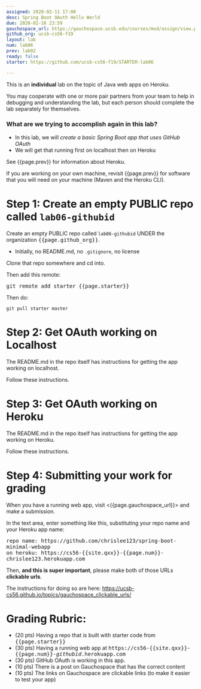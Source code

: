 ```yaml
---
assigned: 2020-02-11 17:00
desc: Spring Boot OAuth Hello World
due: 2020-02-16 23:59
gauchospace_url: https://gauchospace.ucsb.edu/courses/mod/assign/view.php?id=2765929
github_org: ucsb-cs56-f19
layout: lab
num: lab06
prev: lab02
ready: false
starter: https://github.com/ucsb-cs56-f19/STARTER-lab06

---
```


<div style="display:none" >
Look here for formatted version: http://ucsb-cs56.github.io/f19/lab/lab06
</div>

This is an **individual** lab on the topic of Java web apps on Heroku.

You may cooperate with one or more pair partners from your team to help in debugging and understanding the lab, but each person should complete the lab separately for themselves.


### What are we trying to accomplish again in this lab?

-   In this lab, we will <em>create a basic Spring Boot app that uses GitHub OAuth</em>
-   We will get that running first on localhost then on Heroku

See {{page.prev}} for information about Heroku.

If you are working on your own machine, revisit {{page.prev}} for software that you will need on your machine (Maven and the Heroku CLI).


# Step 1: Create an empty PUBLIC repo called `lab06-githubid`

Create an empty PUBLIC repo called `lab06-githubid` UNDER the organization <tt>{{page.github_org}}</tt>.
* Initially, no README.md, no `.gitignore`, no license

Clone that repo somewhere and cd into.

Then add this remote:


<tt>git remote add starter {{page.starter}}</tt>

Then do:

```
git pull starter master
```

# Step 2: Get OAuth working on Localhost

The README.md in the repo itself has instructions for getting the app working on localhost.

Follow these instructions.

# Step 3: Get OAuth working on Heroku

The README.md in the repo itself has instructions for getting the app working on Heroku.

Follow these instructions.


# Step 4: Submitting your work for grading

When you have a running web app, visit <{{page.gauchospace_url}}> and make a submission.

In the text area, enter something like this, substituting your repo name and your Heroku app name:

<div style="font-family:monospace;">
repo name: https://github.com/chrislee123/spring-boot-minimal-webapp<br>
on heroku: https://cs56-{{site.qxx}}-{{page.num}}-chrislee123.herokuapp.com<br>
</div>

Then, **and this is super important**, please make both of those URLs **clickable urls**.

The instructions for doing so are here: <https://ucsb-cs56.github.io/topics/gauchospace_clickable_urls/>


# Grading Rubric:

* (20 pts) Having a repo that is built with starter code from <tt>{{page.starter}}</tt>
* (30 pts) Having a running web app at <tt>https://cs56-{{site.qxx}}-{{page.num}}-<i>githubid</i>.herokuapp.com</tt>
* (30 pts) GitHub OAuth is working in this app.
* (10 pts) There is a post on Gauchospace that has the correct content
* (10 pts) The links on Gauchospace are clickable links (to make it easier to test your app)





